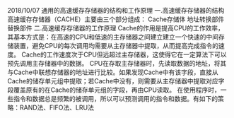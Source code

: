 2018/10/07
通用的高速缓存存储器的结构和工作原理
一.高速缓存存储器的结构
   高速缓存存储器（CACHE）主要由三个部分组成：
   Cache存储体
   地址转换部件
   替换部件
二.高速缓存存储器的工作原理
   Cache的作用是提高CPU的工作效率，其基本方式是：在高速的CPU和低速的主存储器之间建立建立一个快速的中间存储装置，避免CPU的每次调用均需要从主存储器中提取，从而提高完成指令的速度。
   Cache的工作速度次于CPU但远超过主存储器，这使得它在一定算法下可以预先调用主存储器中的数据。
   CPU在存取主存储器时，先读取数据的地址，将其与Cache中联想存储器的地址进行比较。如果发现Cache中有该字段，直接从Cache的储存单元组中提取；若Cache中没有，则需要从主存储器中提取对应字段覆盖原有的在Cache的储存单元组的字段，再由CPU读取。
   在使用程序时，一些指令和数据总是频繁的被调用，所以可以预测调用的指令和数据。有如下的策略：RAND法、FIFO法、LRU法

